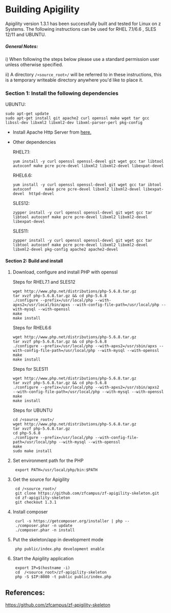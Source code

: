 # Building Apigility

Apigility version 1.3.1 has been successfully built and tested for Linux on z Systems. The following instructions can be used for RHEL 7.1/6.6 , SLES 12/11 and UBUNTU.

##### General Notes:
      
i) When following the steps below please use a standard permission user unless otherwise specified.

ii) A directory `/<source_root>/` will be referred to in these instructions, this is a temporary writeable directory anywhere you'd like to place it.


### Section 1: Install the following dependencies

 UBUNTU:

```
sudo apt-get update
sudo apt-get install git apache2 curl openssl make wget tar gcc libssl-dev libxml2 libxml2-dev libxml-parser-perl pkg-config

```
	
* Install Apache Http Server from [here.](https://github.com/linux-on-ibm-z/docs/wiki/Building-Apache-HTTP-Server)
    
* Other dependencies

	RHEL7.1:
	```
	yum install -y curl openssl openssl-devel git wget gcc tar libtool autoconf make pcre pcre-devel libxml2 libxml2-devel libexpat-devel  

	```
	RHEL6.6:
	```
	yum install -y curl openssl openssl-devel git wget gcc tar ibtool autoconf 		make pcre pcre-devel libxml2 libxml2-devel libexpat-devel  httpd-devel
	```

	SLES12:
	```
	zypper install -y curl openssl openssl-devel git wget gcc tar libtool autoconf make pcre pcre-devel libxml2 libxml2-devel libexpat-devel

	```
	
	SLES11:
	```
	zypper install -y curl openssl openssl-devel git wget gcc tar libtool autoconf make pcre pcre-devel libxml2 libxml2-devel libxml2-devel pkg-config apache2 apache2-devel

	```
	
#### Section 2: Build and install
1. Download, configure and install PHP with openssl
 
	Steps for RHEL7.1 and SLES12
	```
	wget http://www.php.net/distributions/php-5.6.8.tar.gz 
	tar xvzf php-5.6.8.tar.gz && cd php-5.6.8
	./configure --prefix=/usr/local/php --with-apxs2=/usr/local/bin/apxs --with-config-file-path=/usr/local/php --with-mysql --with-openssl
	make
	make install
	```
	
	Steps for RHEL6.6
	```
	wget http://www.php.net/distributions/php-5.6.8.tar.gz 
	tar xvzf php-5.6.8.tar.gz && cd php-5.6.8
	./configure --prefix=/usr/local/php --with-apxs2=/usr/sbin/apxs --with-config-file-path=/usr/local/php --with-mysql --with-openssl
	make
	make install
	```
	
	Steps for SLES11
	```
	wget http://www.php.net/distributions/php-5.6.8.tar.gz 
	tar xvzf php-5.6.8.tar.gz && cd php-5.6.8
	./configure --prefix=/usr/local/php --with-apxs2=/usr/sbin/apxs2 	--with-config-file-path=/usr/local/php --with-mysql --with-openssl
	make 
	make install
	```
	
	Steps for UBUNTU
	```
	cd /<source_root>/
	wget http://www.php.net/distributions/php-5.6.8.tar.gz 
	tar xvzf php-5.6.8.tar.gz
	cd php-5.6.8
	./configure --prefix=/usr/local/php --with-config-file-path=/usr/local/php --with-mysql --with-openssl
	make
	sudo make install
	```
	
2. Set environment path for the PHP

		export PATH=/usr/local/php/bin:$PATH

3. Get the source for Apigility

        cd /<source_root>/
        git clone https://github.com/zfcampus/zf-apigility-skeleton.git 
        cd zf-apigility-skeleton 
        git checkout 1.3.1

4. Install composer

        curl -s https://getcomposer.org/installer | php --
        ./composer.phar -n update
        ./composer.phar -n install

5. Put the skeleton/app in development mode

        php public/index.php development enable


6. Start the Apigility application

        export IP=$(hostname -i)
        cd  /<source_root>/zf-apigility-skeleton
        php -S $IP:8080 -t public public/index.php

## References:

https://github.com/zfcampus/zf-apigility-skeleton

